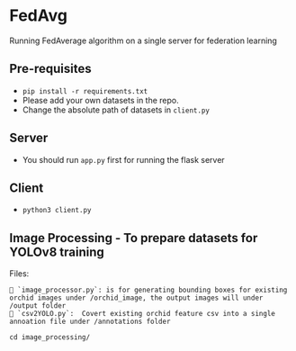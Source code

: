 # FedAvg
Running FedAverage algorithm on a single server for federation learning

## Pre-requisites

- `pip install -r requirements.txt`
- Please add your own datasets in the repo.
- Change the absolute path of datasets in `client.py`

## Server
- You should run `app.py` first for running the flask server

## Client

- `python3 client.py`


## Image Processing - To prepare datasets for YOLOv8 training

Files:

```
📄 `image_processor.py`: is for generating bounding boxes for existing orchid images under /orchid_image, the output images will under /output folder
📄 `csv2YOLO.py`:  Covert existing orchid feature csv into a single annoation file under /annotations folder
```



```
cd image_processing/
```